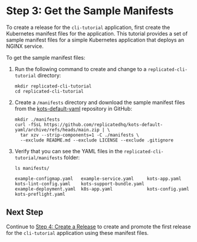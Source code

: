 # Step 3: Get the Sample Manifests

To create a release for the `cli-tutorial` application, first create the Kubernetes manifest files for the application. This tutorial provides a set of sample manifest files for a simple Kubernetes application that deploys an NGINX service.

To get the sample manifest files:

1. Run the following command to create and change to a `replicated-cli-tutorial` directory:

   ```
   mkdir replicated-cli-tutorial
   cd replicated-cli-tutorial
   ```

1. Create a `/manifests` directory and download the sample manifest files from the [kots-default-yaml](https://github.com/replicatedhq/kots-default-yaml) repository in GitHub:

   ```
   mkdir ./manifests
   curl -fSsL https://github.com/replicatedhq/kots-default-yaml/archive/refs/heads/main.zip | \
     tar xzv --strip-components=1 -C ./manifests \
     --exclude README.md --exclude LICENSE --exclude .gitignore
   ```

1. Verify that you can see the YAML files in the `replicated-cli-tutorial/manifests` folder:

   ```
   ls manifests/
   ```
   ```
   example-configmap.yaml   example-service.yaml     kots-app.yaml            kots-lint-config.yaml    kots-support-bundle.yaml
   example-deployment.yaml  k8s-app.yaml             kots-config.yaml         kots-preflight.yaml
   ```

## Next Step

Continue to [Step 4: Create a Release](tutorial-cli-create-release) to create and promote the first release for the `cli-tutorial` application using these manifest files.